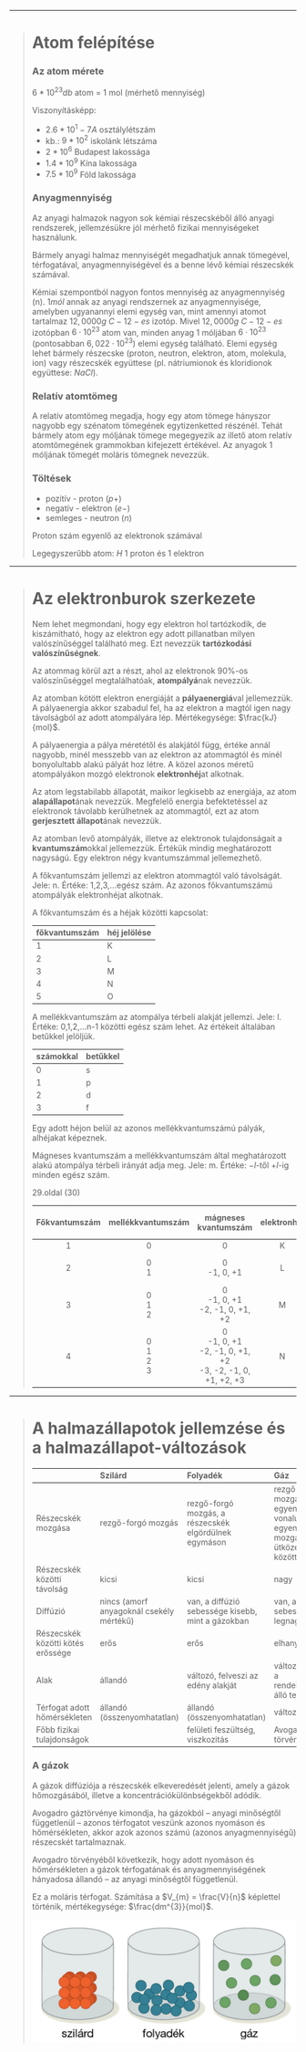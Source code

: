 
---

> # Atom felépítése
>
> ### Az atom mérete
>
> $6 * 10^{23}db$ atom = 1 mol (mérhető mennyiség)
>
> Viszonyításképp:
> - $2.6 * 10^1 - 7A$ osztálylétszám
> - kb.: $9 * 10^2$ iskolánk létszáma
> - $2 * 10^6$ Budapest lakossága
> - $1.4 * 10^9$ Kína lakossága
> - $7.5 * 10^9$ Föld lakossága
>
> ### Anyagmennyiség
>
> Az anyagi halmazok nagyon sok kémiai részecskéből álló anyagi rendszerek, jellemzésükre jól mérhető fizikai mennyiségeket használunk.
>
> Bármely anyagi halmaz mennyiségét megadhatjuk annak tömegével, térfogatával, anyagmennyiségével és a benne lévő kémiai részecskék számával.
>
> Kémiai szempontból nagyon fontos mennyiség az anyagmennyiség (n). $1 mól$ annak az anyagi rendszernek az anyagmennyisége, amelyben ugyanannyi elemi egység van, mint amennyi atomot tartalmaz $12,0000 g$  $C-12-es$ izotóp. Mivel $12,0000g$ $C-12-es$ izotópban $6 ⋅ 10^{23}$ atom van, minden anyag 1 móljában $6 ⋅ 10^{23}$ (pontosabban $6,022 ⋅ 10^{23}$) elemi egység található. Elemi egység lehet bármely részecske (proton, neutron, elektron, atom, molekula, ion) vagy részecskék együttese (pl. nátrium­ionok és kloridionok együttese: $NaCl$).
>
> ### Relatív atomtömeg
>
> A relatív atomtömeg megadja, hogy egy atom tömege hányszor nagyobb egy szénatom tömegének egytizenketted részénél. Tehát bármely atom egy móljának tömege megegyezik az illető atom relatív atomtömegének grammokban kifejezett értékével. Az anyagok 1 móljának tömegét moláris tömegnek nevezzük.
>
> ### Töltések
>
> - pozitív - proton ($p+$)
> - negatív - elektron ($e-$)
> - semleges - neutron ($n$)
>
> Proton szám egyenlő az elektronok számával
>
> Legegyszerűbb atom: $H$ 1 proton és 1 elektron

---

> # Az elektronburok szerkezete
>
> Nem lehet megmondani, hogy egy elektron hol tartózkodik, de kiszámítható, hogy az elektron egy adott pillanatban milyen valószínűséggel található meg. Ezt nevezzük **tartózkodási valószínűségnek**.
>
> Az atommag körül azt a részt, ahol az elektronok 90%-os valószínűséggel megtalálhatóak, **atompályá**nak nevezzük.
>
> Az atomban kötött elektron energiáját a **pályaenergiá**val jellemezzük. A pályaenergia akkor szabadul fel, ha az elektron a magtól igen nagy távolságból az adott atompályára lép. Mértékegysége: $\frac{kJ}{mol}$.
>
> A pályaenergia a pálya méretétől és alakjától függ, értéke annál nagyobb, minél messzebb van az elektron az atommagtól és minél bonyolultabb alakú pályát hoz létre. A közel azonos méretű atompályákon mozgó elektronok **elektronhéj**at alkotnak.
>
> Az atom legstabilabb állapotát, maikor legkisebb az energiája, az atom **alapállapot**ának nevezzük. Megfelelő energia befektetéssel az elektronok távolabb kerülhetnek az atommagtól, ezt az atom **gerjesztett állapot**ának nevezzük.
>
> Az atomban levő atompályák, illetve az elektronok tulajdonságait a **kvantumszám**okkal jellemezzük. Értékük mindig meghatározott nagyságú. Egy elektron négy kvantumszámmal jellemezhető.
>
> A főkvantumszám jellemzi az elektron atommagtól való távolságát. Jele: n. Értéke: 1,2,3,...egész szám. Az azonos főkvantumszámú atompályák elektronhéjat alkotnak.
>
> A főkvantumszám és a héjak közötti kapcsolat:
>
> | főkvantumszám | héj jelölése |
> | :-- | :-- |
> | 1 | K |
> | 2 | L |
> | 3 | M |
> | 4 | N |
> | 5 | O |
>
> A mellékkvantumszám az atompálya térbeli alakját jellemzi. Jele: l. Értéke: 0,1,2,...n-1 közötti egész szám lehet. Az értékeit általában betűkkel jelöljük.
>
> | számokkal | betűkkel |
> | :-- | :-- |
> | 0 | s |
> | 1 | p |
> | 2 | d |
> | 3 | f |
>
> Egy adott héjon belül az azonos mellékkvantumszámú pályák, alhéjakat képeznek.
>
> Mágneses kvantumszám a mellékkvantumszám által meghatározott alakú atompálya térbeli irányát adja meg. Jele: m. Értéke: $-l$-től $+l$-ig minden egész szám.
>
> 29.oldal (30)
>
> | Főkvantumszám | mellékkvantumszám | mágneses kvantumszám | elektronhéj | alhéj jelölés | atompályák száma | elektronok maximális száma |
> | :-: | :-: | :-: | :-: | :-: | :-: | :-: |
> | 1 | 0 | 0 | K | 1s | 1 | 2 |
> | 2 | 0<br>1 | 0<br>-1, 0, +1 | L | 2s<br>2p | 1<br>&nbsp;&nbsp;&nbsp;&nbsp;&nbsp;&nbsp;4<br>3 | 2<br>&nbsp;&nbsp;&nbsp;&nbsp;&nbsp;&nbsp;8<br>6 |
> | 3 | 0<br>1<br>2 | 0<br>-1, 0, +1<br>-2, -1, 0, +1, +2 | M | 3s<br>3p<br>3d | 1<br>3&nbsp;&nbsp;&nbsp;&nbsp;&nbsp;&nbsp;9<br> | 2<br>6&nbsp;&nbsp;&nbsp;&nbsp;&nbsp;&nbsp;18<br>10 |
> | 4 | 0<br>1<br>2<br>3 | 0<br>-1, 0, +1<br>-2, -1, 0, +1, +2<br>-3, -2, -1, 0, +1, +2, +3 | N | 4s<br>4p<br>4d<br>4f | 1<br>3<br>&nbsp;&nbsp;&nbsp;&nbsp;&nbsp;&nbsp;16<br>5<br>7 | 2<br>6<br>&nbsp;&nbsp;&nbsp;&nbsp;&nbsp;&nbsp;32<br>10<br>14 |

---

> # A halmazállapotok jellemzése és a halmazállapot-változások
>
> |  | Szilárd | Folyadék | Gáz |
> | :-- | :-- | :-- | :-- |
> | Részecskék mozgása | rezgő-forgó mozgás | rezgő-forgó mozgás, a részecskék elgördülnek egymáson | rezgő-forgó mozgás, egyenes vonalú egyenletes mozgás az ütközések között |
> | Részecskék közötti távolság | kicsi| kicsi | nagy |
> | Diffúzió | nincs (amorf anyagoknál csekély mértékű) | van, a diffúzió sebessége kisebb, mint a gázokban | van, a diffúzió sebessége a legnagyobb |
> | Részecskék közötti kötés erőssége | erős | erős | elhanyagolható |
> | Alak | állandó | változó, felveszi az edény alakját | változó, kitölti a rendelkezésre álló teret |
> | Térfogat adott hőmérsékleten | állandó (összenyomhatatlan) | állandó (összenyomhatatlan) | változó |
> | Főbb fizikai tulajdonságok |  | felületi feszültség, viszkozitás | Avogadro törvénye |
>
> ### A gázok
>
> A gázok diffúziója a részecskék elkeveredését jelenti, amely a gázok hőmozgásából, illetve a koncentrációkülönbségekből adódik.
>
> Avogadro gáztörvénye kimondja, ha gázokból – anyagi minőségtől függetlenül – azonos térfogatot veszünk azonos nyomáson és hőmérsékleten, akkor azok azonos számú (azonos anyagmennyiségű) részecskét tartalmaznak.
>
> Avogadro törvényéből következik, hogy adott nyomáson és hőmérsékleten a gázok térfogatának és anyagmennyiségének hányadosa állandó – az anyagi minőségtől függetlenül.
>
> Ez a moláris térfogat. Számítása a $V_{m} = \frac{V}{n}$ képlettel történik, mértékegysége: $\frac{dm^{3}}{mol}$.
>
> ![halmazállapotok modelljei](../images/kemia-halmazallapotok-001.png)
